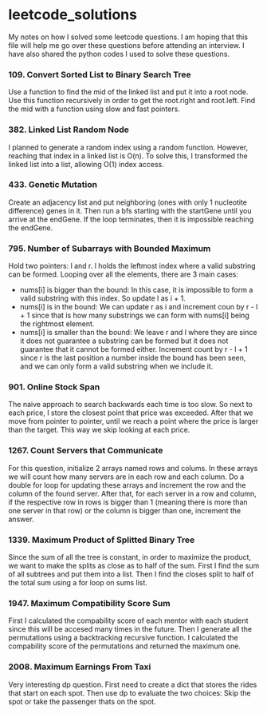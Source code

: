 # leetcode_solutions
My notes on how I solved some leetcode questions. I am hoping that this file will help me go over these questions before attending an interview. I have also shared the python codes I used to solve these questions.

### 109. Convert Sorted List to Binary Search Tree
Use a function to find the mid of the linked list and put it into a root node. Use this function recursively in order to get the root.right and root.left. Find the mid with a function using slow and fast pointers.

### 382. Linked List Random Node
I planned to generate a random index using a random function. However, reaching that index in a linked list is O(n). To solve this, I transformed the linked list into a list, allowing O(1) index access.

### 433. Genetic Mutation
Create an adjacency list and put neighboring (ones with only 1 nucleotite difference) genes in it. Then run a bfs starting with the startGene until you arrive at the endGene. If the loop terminates, then it is impossible reaching the endGene.

### 795. Number of Subarrays with Bounded Maximum
Hold two pointers: l and r. l holds the leftmost index where a valid substring can be formed. Looping over all the elements, there are 3 main cases:
- nums[i] is bigger than the bound: In this case, it is impossible to form a valid substring with this index. So update l as i + 1.
- nums[i] is in the bound: We can update r as i and increment coun by r - l + 1 since that is how many substrings we can form with nums[i] being the rightmost element.
- nums[i] is smaller than the bound: We leave r and l where they are since it does not guarantee a substring can be formed but it does not guarantee that it cannot be formed either. Increment count by r - l + 1 since r is the last position a number inside the bound has been seen, and we can only form a valid substring when we include it.

### 901. Online Stock Span
The naive approach to search backwards each time is too slow. So next to each price, I store the closest point that price was exceeded. After that we move from pointer to pointer, until we reach a point where the price is larger than the target. This way we skip looking at each price.

### 1267. Count Servers that Communicate
For this question, initialize 2 arrays named rows and colums. In these arrays we will count how many servers are in each row and each column. Do a double for loop for updating these arrays and increment the row and the column of the found server. After that, for each server in a row and column, if the respective row in rows is bigger than 1 (meaning there is more than one server in that row) or the column is bigger than one, increment the answer.

### 1339. Maximum Product of Splitted Binary Tree
Since the sum of all the tree is constant, in order to maximize the product, we want to make the splits as close as to half of the sum. First I find the sum of all subtrees and put them into a list. Then I find the closes split to half of the total sum using a for loop on sums list.

### 1947. Maximum Compatibility Score Sum
First I calculated the compability score of each mentor with each student since this will be accesed many times in the future. Then I generate all the permutations using a backtracking recursive function. I calculated the compability score of the permutations and returned the maximum one.

### 2008. Maximum Earnings From Taxi
Very interesting dp question. First need to create a dict that stores the rides that start on each spot. Then use dp to evaluate the two choices: Skip the spot or take the passenger thats on the spot.
